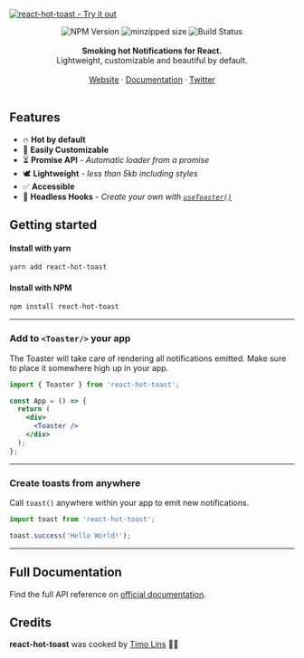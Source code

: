 <a href="https://react-hot-toast.com/"><img alt="react-hot-toast - Try it out" src="https://github.com/timolins/react-hot-toast/raw/main/assets/header.svg"/></a>

<div align="center">
    <img src="https://badgen.net/npm/v/react-hot-toast" alt="NPM Version" />
  <img src="https://badgen.net/bundlephobia/minzip/react-hot-toast" alt="minzipped size"/>
    <img src="https://github.com/timolins/react-hot-toast/workflows/CI/badge.svg" alt="Build Status" />
</a>
</div>
<br />
<div align="center"><strong>Smoking hot  Notifications for React.</strong></div>
<div align="center"> Lightweight, customizable and beautiful by default.</div>
<br />
<div align="center">
<a href="https://react-hot-toast.com/">Website</a> 
<span> · </span>
<a href="https://react-hot-toast.com/docs">Documentation</a> 
<span> · </span>
<a href="https://twitter.com/timolins">Twitter</a>
</div>

<br />

## Features

- 🔥 **Hot by default**
- 🔩 **Easily Customizable**
- ⏳ **Promise API** - _Automatic loader from a promise_
- 🕊 **Lightweight** - _less than 5kb including styles_
- ✅ **Accessible**
- 🤯 **Headless Hooks** - _Create your own with [`useToaster()`](https://react-hot-toast.com/docs/use-toaster)_

## Getting started

#### Install with yarn

```sh
yarn add react-hot-toast
```

#### Install with NPM

```sh
npm install react-hot-toast
```

---

### Add to `<Toaster/>` your app

The Toaster will take care of rendering all notifications emitted. Make sure to place it somewhere high up in your app.

```jsx
import { Toaster } from 'react-hot-toast';

const App = () => {
  return (
    <div>
      <Toaster />
    </div>
  );
};
```

---

### Create toasts from anywhere

Call `toast()` anywhere within your app to emit new notifications.

```js
import toast from 'react-hot-toast';

toast.success('Hello World!');
```

---

## Full Documentation

Find the full API reference on [official documentation](https://react-hot-toast.com/docs).

## Credits

**react-hot-toast** was cooked by [Timo Lins](https://timo.sh) 👨‍🍳
